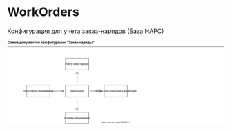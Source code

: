 # WorkOrders
Конфигурация для учета заказ-нарядов (База НАРС)

![Alt](https://github.com/Makkasin/WorkOrders/blob/26e81798e77b45f31fd58913bbbf492ffe5480ef/%D0%A1%D1%85%D0%B5%D0%BC%D0%B0%20%D0%B4%D0%BE%D0%BA%D1%83%D0%BC%D0%B5%D0%BD%D1%82%D0%BE%D0%B2%20%D0%BA%D0%BE%D0%BD%D1%84%D0%B8%D0%B3%D1%83%D1%80%D0%B0%D1%86%D0%B8%D0%B8%20%22%D0%97%D0%B0%D0%BA%D0%B0%D0%B7-%D0%BD%D0%B0%D1%80%D1%8F%D0%B4%D1%8B%22.drawio.svg)
